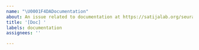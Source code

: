 ```yaml
---
name: "\U0001F4DADocumentation"
about: An issue related to documentation at https://satijalab.org/seurat/
title: '[Doc] '
labels: documentation
assignees: ''

---
```


<!-- A clear description of what content at https://satijalab.org/seurat or in the Seurat function man pages is an issue. -->
